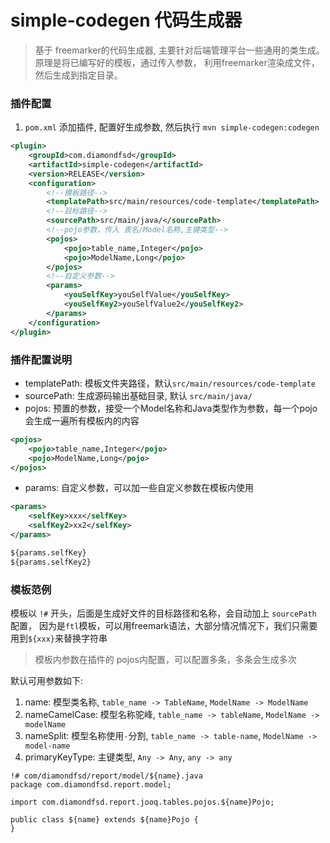 # simple-codegen 代码生成器
> 基于 freemarker的代码生成器, 主要针对后端管理平台一些通用的类生成。原理是将已编写好的模板，通过传入参数，
利用freemarker渲染成文件，然后生成到指定目录。


### 插件配置
1. `pom.xml` 添加插件, 配置好生成参数, 然后执行 `mvn simple-codegen:codegen`
```xml
<plugin>
    <groupId>com.diamondfsd</groupId>
    <artifactId>simple-codegen</artifactId>
    <version>RELEASE</version>
    <configuration>
        <!--模板路径-->
        <templatePath>src/main/resources/code-template</templatePath>
        <!--目标路径-->
        <sourcePath>src/main/java/</sourcePath>
        <!--pojo参数，传入 表名/Model名称,主键类型-->
        <pojos>
            <pojo>table_name,Integer</pojo>
            <pojo>ModelName,Long</pojo>
        </pojos>
        <!--自定义参数-->
        <params>
            <youSelfKey>youSelfValue</youSelfKey>
            <youSelfKey2>youSelfValue2</youSelfKey2>
        </params>
    </configuration>
</plugin>
```

### 插件配置说明
- templatePath: 模板文件夹路径，默认`src/main/resources/code-template`
- sourcePath: 生成源码输出基础目录, 默认 `src/main/java/`
- pojos: 预置的参数，接受一个Model名称和Java类型作为参数，每一个pojo会生成一遍所有模板内的内容
```xml
<pojos>
    <pojo>table_name,Integer</pojo>
    <pojo>ModelName,Long</pojo>
</pojos>
```
- params: 自定义参数，可以加一些自定义参数在模板内使用
```xml
<params>
    <selfKey>xxx</selfKey>
    <selfKey2>xx2</selfKey>
</params>
```
```xml
${params.selfKey}
${params.selfKey2}
```

### 模板范例
模板以 `!#` 开头，后面是生成好文件的目标路径和名称，会自动加上 `sourcePath` 配置，
因为是`ftl`模板，可以用freemark语法，大部分情况情况下，我们只需要用到`${xxx}`来替换字符串
> 模板内参数在插件的 pojos内配置，可以配置多条，多条会生成多次      

默认可用参数如下:
1. name: 模型类名称, `table_name -> TableName`, `ModelName -> ModelName`
2. nameCamelCase: 模型名称驼峰, `table_name -> tableName`, `ModelName -> modelName`
3. nameSplit: 模型名称使用`-`分割, `table_name -> table-name`, `ModelName -> model-name`
4. primaryKeyType: 主键类型, `Any -> Any`, `any -> any`

```ftl
!# com/diamondfsd/report/model/${name}.java
package com.diamondfsd.report.model;

import com.diamondfsd.report.jooq.tables.pojos.${name}Pojo;

public class ${name} extends ${name}Pojo {
}
```